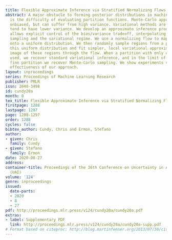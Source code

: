 ```yaml
---
title: Flexible Approximate Inference via Stratified Normalizing Flows
abstract: A major obstacle to forming posterior distributions in machine learning
  is the difficulty of evaluating partition functions. Monte-Carlo approaches are
  unbiased, but can suffer from high variance. Variational methods are biased, but
  tend to have lower variance. We develop an approximate inference procedure that
  allows explicit control of the bias/variance tradeoff, interpolating between the
  sampling and the variational regime. We use a normalizing flow to map the integrand
  onto a uniform distribution. We then randomly sample regions from a partition of
  this uniform distribution and fit simpler, local variational approximations in the
  image of these regions through the flow. When a partition with only one region is
  used, we recover standard variational inference, and in the limit of an infinitely
  fine partition we recover Monte-Carlo sampling. We show experiments validating the
  effectiveness of our approach.
layout: inproceedings
series: Proceedings of Machine Learning Research
publisher: PMLR
issn: 2640-3498
id: cundy20a
month: 0
tex_title: Flexible Approximate Inference via Stratified Normalizing Flows
firstpage: 1288
lastpage: 1297
page: 1288-1297
order: 1288
cycles: false
bibtex_author: Cundy, Chris and Ermon, Stefano
author:
- given: Chris
  family: Cundy
- given: Stefano
  family: Ermon
date: 2020-08-27
address: 
container-title: Proceedings of the 36th Conference on Uncertainty in Artificial Intelligence
  (UAI)
volume: '124'
genre: inproceedings
issued:
  date-parts:
  - 2020
  - 8
  - 27
pdf: http://proceedings.mlr.press/v124/cundy20a/cundy20a.pdf
extras:
- label: Supplementary PDF
  link: http://proceedings.mlr.press/v124/cundy20a/cundy20a-supp.pdf
# Format based on citeproc: http://blog.martinfenner.org/2013/07/30/citeproc-yaml-for-bibliographies/
---
```

